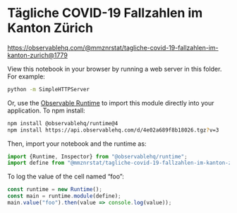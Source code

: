 # Tägliche COVID-19 Fallzahlen im Kanton Zürich

https://observablehq.com/@mmznrstat/tagliche-covid-19-fallzahlen-im-kanton-zurich@1779

View this notebook in your browser by running a web server in this folder. For
example:

~~~sh
python -m SimpleHTTPServer
~~~

Or, use the [Observable Runtime](https://github.com/observablehq/runtime) to
import this module directly into your application. To npm install:

~~~sh
npm install @observablehq/runtime@4
npm install https://api.observablehq.com/d/4e02a689f8b18026.tgz?v=3
~~~

Then, import your notebook and the runtime as:

~~~js
import {Runtime, Inspector} from "@observablehq/runtime";
import define from "@mmznrstat/tagliche-covid-19-fallzahlen-im-kanton-zurich";
~~~

To log the value of the cell named “foo”:

~~~js
const runtime = new Runtime();
const main = runtime.module(define);
main.value("foo").then(value => console.log(value));
~~~
